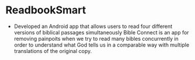 # ReadbookSmart
- Developed an Android app that allows users to read four different versions of biblical passages simultaneously
Bible Connect is an app for removing painpoits when we try to read many bibles concurrently in order to understand what God tells us in a comparable way with multiple translations of the original copy.
